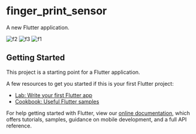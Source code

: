 # finger_print_sensor

A new Flutter application.

![f2](https://user-images.githubusercontent.com/30316994/97749559-46249d80-1b15-11eb-88e0-2d635737d486.jpg)
![f3](https://user-images.githubusercontent.com/30316994/97749572-49b82480-1b15-11eb-9ca2-4e5084bb1c5b.jpg)
![f1](https://user-images.githubusercontent.com/30316994/97749575-4ae95180-1b15-11eb-8028-0c0b4b3ae71e.jpg)

## Getting Started

This project is a starting point for a Flutter application.

A few resources to get you started if this is your first Flutter project:

- [Lab: Write your first Flutter app](https://flutter.dev/docs/get-started/codelab)
- [Cookbook: Useful Flutter samples](https://flutter.dev/docs/cookbook)

For help getting started with Flutter, view our
[online documentation](https://flutter.dev/docs), which offers tutorials,
samples, guidance on mobile development, and a full API reference.

